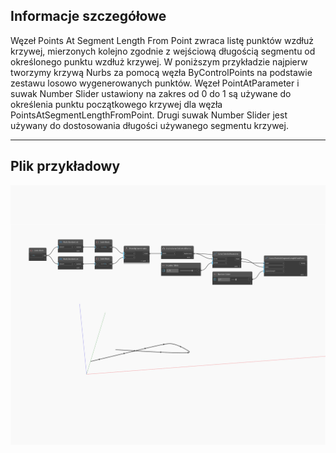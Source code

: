 ## Informacje szczegółowe
Węzeł Points At Segment Length From Point zwraca listę punktów wzdłuż krzywej, mierzonych kolejno zgodnie z wejściową długością segmentu od określonego punktu wzdłuż krzywej. W poniższym przykładzie najpierw tworzymy krzywą Nurbs za pomocą węzła ByControlPoints na podstawie zestawu losowo wygenerowanych punktów. Węzeł PointAtParameter i suwak Number Slider ustawiony na zakres od 0 do 1 są używane do określenia punktu początkowego krzywej dla węzła PointsAtSegmentLengthFromPoint. Drugi suwak Number Slider jest używany do dostosowania długości używanego segmentu krzywej.
___
## Plik przykładowy

![PointsAtSegmentLengthFromPoint](./Autodesk.DesignScript.Geometry.Curve.PointsAtSegmentLengthFromPoint_img.jpg)

